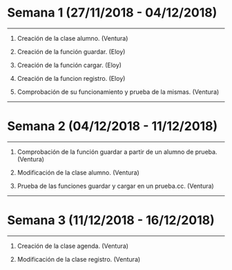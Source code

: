 # Semana 1 (27/11/2018 - 04/12/2018)
---

1. Creación de la clase alumno. (Ventura)


2. Creación de la función guardar. (Eloy)


3. Creación de la función cargar. (Eloy)


4. Creación de la funcion registro. (Eloy)


5. Comprobación de su funcionamiento y prueba de la mismas. (Ventura)

---


# Semana 2 (04/12/2018 - 11/12/2018)
---

1. Comprobación de la función guardar a partir de un alumno de prueba. (Ventura)


2. Modificación de la clase alumno. (Ventura)


3. Prueba de las funciones guardar y cargar en un prueba.cc. (Ventura)

---


# Semana 3 (11/12/2018 - 16/12/2018)
---

1. Creación de la clase agenda. (Ventura)


2. Modificación de la clase registro. (Ventura)